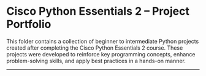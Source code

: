 # Cisco Python Essentials 2 – Project Portfolio

This folder contains a collection of beginner to intermediate Python projects created after completing the Cisco Python Essentials 2 course. These projects were developed to reinforce key programming concepts, enhance problem-solving skills, and apply best practices in a hands-on manner.

---
